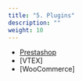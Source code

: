 ```yaml
---
title: "5. Plugins"
description: ""
weight: 10
---
```


  - [Prestashop](https://github.com/Peinau/peinau-plugin-prestashop/blob/master/README.md)
  - [VTEX]
  - [WooCommerce]
